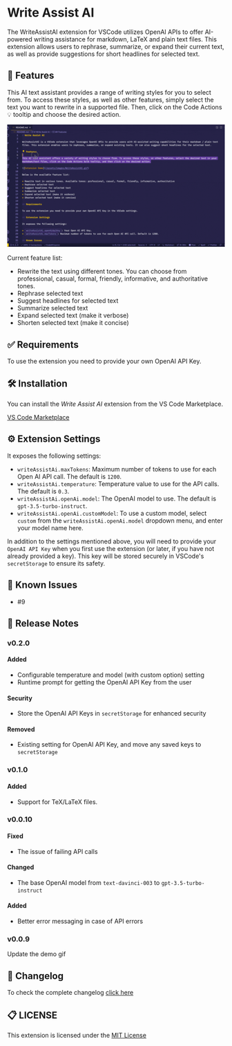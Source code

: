 # Write Assist AI

The WriteAssistAI extension for VSCode utilizes OpenAI APIs to offer AI-powered writing assistance for markdown, LaTeX and plain text files. This extension allows users to rephrase, summarize, or expand their current text, as well as provide suggestions for short headlines for selected text.

## 🎯 Features

This AI text assistant provides a range of writing styles for you to select from. To access these styles, as well as other features, simply select the text you want to rewrite in a supported file. Then, click on the Code Actions 💡 tooltip and choose the desired action.

![Extension Demo](/assets/images/WriteAssistAiDemo.gif)

Current feature list:

* Rewrite the text using different tones. You can choose from professional, casual, formal, friendly, informative, and authoritative tones.
* Rephrase selected text
* Suggest headlines for selected text
* Summarize selected text
* Expand selected text (make it verbose)
* Shorten selected text (make it concise)

## ✅ Requirements

To use the extension you need to provide your own OpenAI API Key.

## 🛠️ Installation

You can install the *Write Assist AI* extension from the VS Code Marketplace.

[VS Code Marketplace](https://marketplace.visualstudio.com/items?itemName=ra-jeev.write-assist-ai)

## ⚙️ Extension Settings

It exposes the following settings:

* `writeAssistAi.maxTokens`: Maximum number of tokens to use for each Open AI API call. The default is `1200`.
* `writeAssistAi.temperature`: Temperature value to use for the API calls. The default is `0.3`.
* `writeAssistAi.openAi.model`: The OpenAI model to use. The default is `gpt-3.5-turbo-instruct`.
* `writeAssistAi.openAi.customModel`: To use a custom model, select `custom` from the `writeAssistAi.openAi.model` dropdown menu, and enter your model name here.

In addition to the settings mentioned above, you will need to provide your `OpenAI API Key` when you first use the extension (or later, if you have not already provided a key). This key will be stored securely in VSCode's `secretStorage` to ensure its safety.

## 🐛 Known Issues

* #9

## 🚀 Release Notes

### v0.2.0

#### Added

* Configurable temperature and model (with custom option) setting
* Runtime prompt for getting the OpenAI API Key from the user

#### Security

* Store the OpenAI API Keys in `secretStorage` for enhanced security

#### Removed

* Existing setting for OpenAI API Key, and move any saved keys to `secretStorage`

### v0.1.0

#### Added

* Support for TeX/LaTeX files.

### v0.0.10

#### Fixed

* The issue of failing API calls
  
#### Changed

* The base OpenAI model from `text-davinci-003` to `gpt-3.5-turbo-instruct`

#### Added

* Better error messaging in case of API errors

### v0.0.9

Update the demo gif

## 📜 Changelog

To check the complete changelog [click here](/CHANGELOG.md)

## 📋 LICENSE

This extension is licensed under the [MIT License](/LICENSE)
